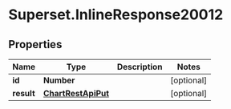 # Superset.InlineResponse20012

## Properties
Name | Type | Description | Notes
------------ | ------------- | ------------- | -------------
**id** | **Number** |  | [optional] 
**result** | [**ChartRestApiPut**](ChartRestApiPut.md) |  | [optional] 
